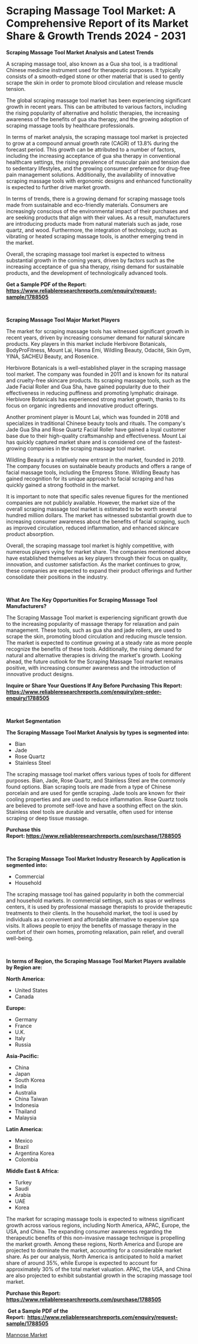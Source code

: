 <p><h1>Scraping Massage Tool Market: A Comprehensive Report of its Market Share & Growth Trends 2024 - 2031</h1></p><p><strong>Scraping Massage Tool Market Analysis and Latest Trends</strong></p>
<p><p>A scraping massage tool, also known as a Gua sha tool, is a traditional Chinese medicine instrument used for therapeutic purposes. It typically consists of a smooth-edged stone or other material that is used to gently scrape the skin in order to promote blood circulation and release muscle tension. </p><p>The global scraping massage tool market has been experiencing significant growth in recent years. This can be attributed to various factors, including the rising popularity of alternative and holistic therapies, the increasing awareness of the benefits of gua sha therapy, and the growing adoption of scraping massage tools by healthcare professionals.</p><p>In terms of market analysis, the scraping massage tool market is projected to grow at a compound annual growth rate (CAGR) of 13.8% during the forecast period. This growth can be attributed to a number of factors, including the increasing acceptance of gua sha therapy in conventional healthcare settings, the rising prevalence of muscular pain and tension due to sedentary lifestyles, and the growing consumer preference for drug-free pain management solutions. Additionally, the availability of innovative scraping massage tools with ergonomic designs and enhanced functionality is expected to further drive market growth.</p><p>In terms of trends, there is a growing demand for scraping massage tools made from sustainable and eco-friendly materials. Consumers are increasingly conscious of the environmental impact of their purchases and are seeking products that align with their values. As a result, manufacturers are introducing products made from natural materials such as jade, rose quartz, and wood. Furthermore, the integration of technology, such as vibrating or heated scraping massage tools, is another emerging trend in the market.</p><p>Overall, the scraping massage tool market is expected to witness substantial growth in the coming years, driven by factors such as the increasing acceptance of gua sha therapy, rising demand for sustainable products, and the development of technologically advanced tools.</p></p>
<p><strong>Get a Sample PDF of the Report:&nbsp; <a href="https://www.reliableresearchreports.com/enquiry/request-sample/1788505">https://www.reliableresearchreports.com/enquiry/request-sample/1788505</a></strong></p>
<p>&nbsp;</p>
<p><strong>Scraping Massage Tool Major Market Players</strong></p>
<p><p>The market for scraping massage tools has witnessed significant growth in recent years, driven by increasing consumer demand for natural skincare products. Key players in this market include Herbivore Botanicals, BodyProFitness, Mount Lai, Hanna Emi, Wildling Beauty, Odacité, Skin Gym, YINA, SACHEU Beauty, and Rosenice.</p><p>Herbivore Botanicals is a well-established player in the scraping massage tool market. The company was founded in 2011 and is known for its natural and cruelty-free skincare products. Its scraping massage tools, such as the Jade Facial Roller and Gua Sha, have gained popularity due to their effectiveness in reducing puffiness and promoting lymphatic drainage. Herbivore Botanicals has experienced strong market growth, thanks to its focus on organic ingredients and innovative product offerings.</p><p>Another prominent player is Mount Lai, which was founded in 2018 and specializes in traditional Chinese beauty tools and rituals. The company's Jade Gua Sha and Rose Quartz Facial Roller have gained a loyal customer base due to their high-quality craftsmanship and effectiveness. Mount Lai has quickly captured market share and is considered one of the fastest-growing companies in the scraping massage tool market.</p><p>Wildling Beauty is a relatively new entrant in the market, founded in 2019. The company focuses on sustainable beauty products and offers a range of facial massage tools, including the Empress Stone. Wildling Beauty has gained recognition for its unique approach to facial scraping and has quickly gained a strong foothold in the market.</p><p>It is important to note that specific sales revenue figures for the mentioned companies are not publicly available. However, the market size of the overall scraping massage tool market is estimated to be worth several hundred million dollars. The market has witnessed substantial growth due to increasing consumer awareness about the benefits of facial scraping, such as improved circulation, reduced inflammation, and enhanced skincare product absorption.</p><p>Overall, the scraping massage tool market is highly competitive, with numerous players vying for market share. The companies mentioned above have established themselves as key players through their focus on quality, innovation, and customer satisfaction. As the market continues to grow, these companies are expected to expand their product offerings and further consolidate their positions in the industry.</p></p>
<p>&nbsp;</p>
<p><strong>What Are The Key Opportunities For Scraping Massage Tool Manufacturers?</strong></p>
<p><p>The Scraping Massage Tool market is experiencing significant growth due to the increasing popularity of massage therapy for relaxation and pain management. These tools, such as gua sha and jade rollers, are used to scrape the skin, promoting blood circulation and reducing muscle tension. The market is expected to continue growing at a steady rate as more people recognize the benefits of these tools. Additionally, the rising demand for natural and alternative therapies is driving the market's growth. Looking ahead, the future outlook for the Scraping Massage Tool market remains positive, with increasing consumer awareness and the introduction of innovative product designs.</p></p>
<p><strong>Inquire or Share Your Questions If Any Before Purchasing This Report: <a href="https://www.reliableresearchreports.com/enquiry/pre-order-enquiry/1788505">https://www.reliableresearchreports.com/enquiry/pre-order-enquiry/1788505</a></strong></p>
<p>&nbsp;</p>
<p><strong>Market Segmentation</strong></p>
<p><strong>The Scraping Massage Tool Market Analysis by types is segmented into:</strong></p>
<p><ul><li>Bian</li><li>Jade</li><li>Rose Quartz</li><li>Stainless Steel</li></ul></p>
<p><p>The scraping massage tool market offers various types of tools for different purposes. Bian, Jade, Rose Quartz, and Stainless Steel are the commonly found options. Bian scraping tools are made from a type of Chinese porcelain and are used for gentle scraping. Jade tools are known for their cooling properties and are used to reduce inflammation. Rose Quartz tools are believed to promote self-love and have a soothing effect on the skin. Stainless steel tools are durable and versatile, often used for intense scraping or deep tissue massage.</p></p>
<p><strong>Purchase this Report:&nbsp;<a href="https://www.reliableresearchreports.com/purchase/1788505">https://www.reliableresearchreports.com/purchase/1788505</a></strong></p>
<p>&nbsp;</p>
<p><strong>The Scraping Massage Tool Market Industry Research by Application is segmented into:</strong></p>
<p><ul><li>Commercial</li><li>Household</li></ul></p>
<p><p>The scraping massage tool has gained popularity in both the commercial and household markets. In commercial settings, such as spas or wellness centers, it is used by professional massage therapists to provide therapeutic treatments to their clients. In the household market, the tool is used by individuals as a convenient and affordable alternative to expensive spa visits. It allows people to enjoy the benefits of massage therapy in the comfort of their own homes, promoting relaxation, pain relief, and overall well-being.</p></p>
<p>&nbsp;</p>
<p><strong>In terms of Region, the Scraping Massage Tool Market Players available by Region are:</strong></p>
<p>
    <p> <strong> North America: </strong>
        <ul>
            <li>United States</li>
            <li>Canada</li>
        </ul>
        </p> 
    <p> <strong> Europe: </strong>
        <ul>
            <li>Germany</li>
            <li>France</li>
            <li>U.K.</li>
            <li>Italy</li>
            <li>Russia</li>
        </ul>
        </p> 
    <p> <strong> Asia-Pacific: </strong>
        <ul>
            <li>China</li>
            <li>Japan</li>
            <li>South Korea</li>
            <li>India</li>
            <li>Australia</li>
            <li>China Taiwan</li>
            <li>Indonesia</li>
            <li>Thailand</li>
            <li>Malaysia</li>
        </ul>
        </p> 
    <p> <strong> Latin America: </strong>
        <ul>
            <li>Mexico</li>
            <li>Brazil</li>
            <li>Argentina Korea</li>
            <li>Colombia</li>
        </ul>
        </p> 
    <p> <strong> Middle East & Africa: </strong>
        <ul>
            <li>Turkey</li>
            <li>Saudi</li>
            <li>Arabia</li>
            <li>UAE</li>
            <li>Korea</li>
        </ul>
    </p>
    </p>
<p><p>The market for scraping massage tools is expected to witness significant growth across various regions, including North America, APAC, Europe, the USA, and China. The expanding consumer awareness regarding the therapeutic benefits of this non-invasive massage technique is propelling the market growth. Among these regions, North America and Europe are projected to dominate the market, accounting for a considerable market share. As per our analysis, North America is anticipated to hold a market share of around 35%, while Europe is expected to account for approximately 30% of the total market valuation. APAC, the USA, and China are also projected to exhibit substantial growth in the scraping massage tool market.</p></p>
<p><strong>Purchase this Report: <a href="https://www.reliableresearchreports.com/purchase/1788505">https://www.reliableresearchreports.com/purchase/1788505</a></strong></p>
<p>&nbsp;<strong>Get a Sample PDF of the Report:&nbsp;&nbsp;<a href="https://www.reliableresearchreports.com/enquiry/request-sample/1788505">https://www.reliableresearchreports.com/enquiry/request-sample/1788505</a></strong></p>
<p><strong></strong></p>
<p><p><a href="https://github.com/GroverBarry/Market-Research-Report-List-3/blob/main/mannose-market.md">Mannose Market</a></p></p>